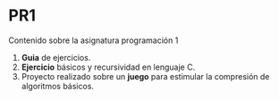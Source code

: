 # PR1

Contenido sobre la asignatura programación 1

1. **Guia** de ejercicios. 
2. **Ejercicio** básicos y recursividad en lenguaje C.
3. Proyecto realizado sobre un **juego** para estimular la compresión de algoritmos básicos.
